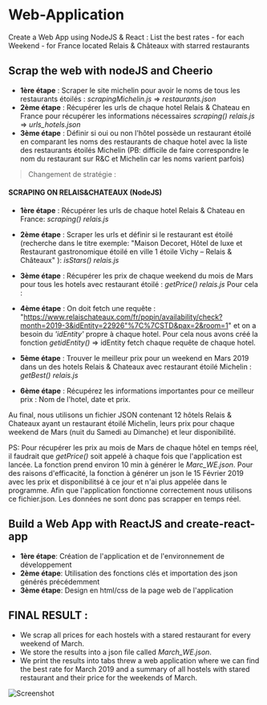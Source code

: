 # Web-Application
Create a Web App using NodeJS & React : List the best rates - for each Weekend - for France located Relais &amp; Châteaux with starred restaurants

## Scrap the web with nodeJS and Cheerio

- **1ère étape** : Scraper le site michelin pour avoir le noms de tous les restaurants étoilés : *scrapingMichelin.js* => *restaurants.json*
- **2ème étape** : Récupérer les urls de chaque hotel Relais & Chateau en France pour récupérer les informations nécessaires *scraping() relais.js* => *urls_hotels.json*
- **3ème étape** : Définir si oui ou non l'hôtel possède un restaurant étoilé en comparant les noms des restaurants de chaque hotel avec la liste des restaurants étoilés Michelin 
(PB: difficile de faire correspondre le nom du restaurant sur R&C et Michelin car les noms varient parfois)

> Changement de stratégie : 

#### SCRAPING ON RELAIS&CHATEAUX (NodeJS)

- **1ère étape** : Récupérer les urls de chaque hotel Relais & Chateau en France: *scraping() relais.js*

- **2ème étape** : Scraper les urls et définir si le restaurant est étoilé (recherche dans le titre exemple: "Maison Decoret, Hôtel de luxe et Restaurant gastronomique étoilé en ville 1 étoile Vichy – Relais & Châteaux" ): *isStars() relais.js*

- **3ème étape** : Récupérer les prix de chaque weekend du mois de Mars pour tous les hotels avec restaurant étoilé : *getPrice() relais.js*
Pour cela : 

- **4ème étape** : On doit fetch une requête : "https://www.relaischateaux.com/fr/popin/availability/check?month=2019-3&idEntity=22926"%7C%7CSTD&pax=2&room=1" et on a besoin du *'idEntity'* propre à chaque hotel. Pour cela nous avons créé la fonction *getidEntity()* => idEntity fetch chaque requête de chaque hotel.

- **5ème étape** : Trouver le meilleur prix pour un weekend en Mars 2019 dans un des hotels Relais & Chateaux avec restaurant étoilé Michelin : *getBest() relais.js*

- **6ème étape** : Récupérez les informations importantes pour ce meilleur prix : Nom de l'hotel, date et prix.

Au final, nous utilisons un fichier JSON contenant 12 hôtels Relais & Chateaux ayant un restaurant étoilé Michelin, leurs prix pour chaque weekend de Mars (nuit du Samedi au Dimanche) et leur disponibilité.

PS: Pour récupérer les prix au mois de Mars de chaque hôtel en temps réel, il faudrait que *getPrice()* soit appelé à chaque fois que l'application est lancée. La fonction prend environ 10 min à générer le *Marc_WE.json*. Pour des raisons d'efficacité, la fonction à générer un json le 15 Février 2019 avec les prix et disponibilitsé à ce jour et n'ai plus appelée dans le programme. Afin que l'application fonctionne correctement nous utilisons ce fichier.json. Les données ne sont donc pas scrapper en temps réel.   

 
## Build a Web App with ReactJS and create-react-app 

- **1ère étape**: Création de l'application et de l'environnement de développement
- **2ème étape**: Utilisation des fonctions clés et importation des json générés précédemment
- **3ème étape**: Design en html/css de la page web de l'application

## FINAL RESULT :

- We scrap all prices for each hostels with a stared restaurant for every weekend of March.
- We store the results into a json file called *March_WE.json*.
- We print the results into tabs threw a web application where we can find the best rate for March 2019 and a summary of all hostels with stared restaurant and their price for the weekends of March.

![Screenshot](Capture.JPEG)



